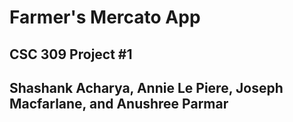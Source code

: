 # Farmer's Mercato App
## CSC 309 Project #1
## Shashank Acharya, Annie Le Piere, Joseph Macfarlane, and Anushree Parmar

